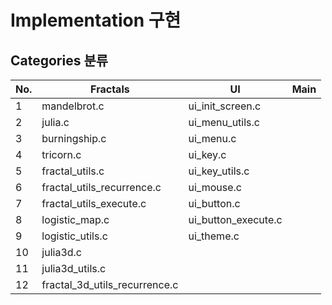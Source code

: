 # Implementation 구현
## Categories 분류
|No.|Fractals|UI|Main|
|---|---|---|---|
|1|mandelbrot.c|ui_init_screen.c|
|2|julia.c|ui_menu_utils.c|
|3|burningship.c|ui_menu.c|
|4|tricorn.c|ui_key.c|
|5|fractal_utils.c|ui_key_utils.c|
|6|fractal_utils_recurrence.c|ui_mouse.c|
|7|fractal_utils_execute.c|ui_button.c|
|8|logistic_map.c|ui_button_execute.c|
|9|logistic_utils.c|ui_theme.c|
|10|julia3d.c|
|11|julia3d_utils.c|
|12|fractal_3d_utils_recurrence.c|
